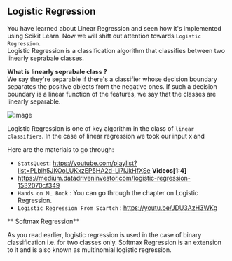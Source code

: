 ## Logistic Regression

You have learned about Linear Regression and seen how it's implemented using Scikit Learn. Now we will shift out attention towards `Logistic Regression`.
<br>
Logistic Regression is a classification algorithm that classifies between two linearly seprabale classes.

**What is linearly seprabale class ?**
<br>
We say they're separable if there's a classifier whose decision boundary separates the positive objects from the negative ones. If such a decision boundary is a linear function of the features, we say that the classes are linearly separable.

  ![image](https://github.com/Robotics-Club-IIT-BHU/Robotics-Camp-2023/assets/98597396/72b64a85-40f8-46eb-a4e9-bc5744071326)
  <br>
  

Logistic Regression is one of key algorithm in the class of `linear classifiers`. In the case of linear regression we took our input x and 


Here are the materials to go through:
* `StatsQuest`: https://youtube.com/playlist?list=PLblh5JKOoLUKxzEP5HA2d-Li7IJkHfXSe **Videos[1:4]**
* https://medium.datadriveninvestor.com/logistic-regression-1532070cf349
* `Hands on ML Book` : You can go through the chapter on Logistic Regression.
* `Logistic Regression From Scartch` : https://youtu.be/JDU3AzH3WKg

** Softmax Regression**

As you read earlier, logistic regression is used in the case of binary classification i.e. for two classes only. Softmax Regression is an extension to it
and is also known as multinomial logistic regression.




